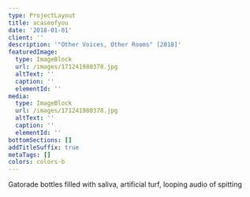 ```yaml
---
type: ProjectLayout
title: acaseofyou
date: '2018-01-01'
client: ''
description: '"Other Voices, Other Rooms" [2018]'
featuredImage:
  type: ImageBlock
  url: /images/171241980378.jpg
  altText: ''
  caption: ''
  elementId: ''
media:
  type: ImageBlock
  url: /images/171241980378.jpg
  altText: ''
  caption: ''
  elementId: ''
bottomSections: []
addTitleSuffix: true
metaTags: []
colors: colors-b
---
```

Gatorade bottles filled with saliva, artificial turf, looping audio of spitting

